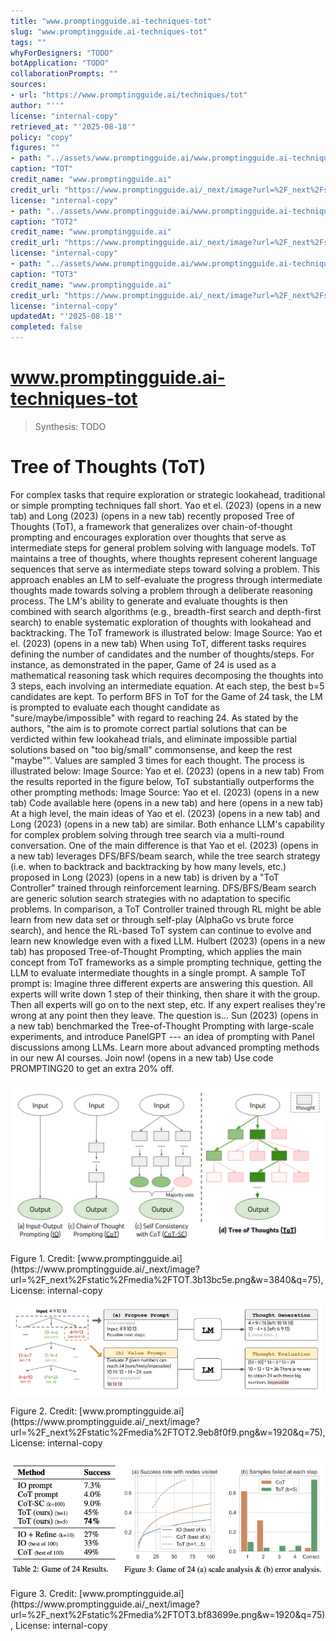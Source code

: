 ```yaml
---
title: "www.promptingguide.ai-techniques-tot"
slug: "www.promptingguide.ai-techniques-tot"
tags: ""
whyForDesigners: "TODO"
botApplication: "TODO"
collaborationPrompts: ""
sources:
- url: "https://www.promptingguide.ai/techniques/tot"
author: "''"
license: "internal-copy"
retrieved_at: "'2025-08-18'"
policy: "copy"
figures: ""
- path: "../assets/www.promptingguide.ai/www.promptingguide.ai-techniques-tot/c594ade764e8.webp"
caption: "TOT"
credit_name: "www.promptingguide.ai"
credit_url: "https://www.promptingguide.ai/_next/image?url=%2F_next%2Fstatic%2Fmedia%2FTOT.3b13bc5e.png&w=3840&q=75"
license: "internal-copy"
- path: "../assets/www.promptingguide.ai/www.promptingguide.ai-techniques-tot/0d31f67bd0bb.webp"
caption: "TOT2"
credit_name: "www.promptingguide.ai"
credit_url: "https://www.promptingguide.ai/_next/image?url=%2F_next%2Fstatic%2Fmedia%2FTOT2.9eb8f0f9.png&w=1920&q=75"
license: "internal-copy"
- path: "../assets/www.promptingguide.ai/www.promptingguide.ai-techniques-tot/3312d52e7f22.webp"
caption: "TOT3"
credit_name: "www.promptingguide.ai"
credit_url: "https://www.promptingguide.ai/_next/image?url=%2F_next%2Fstatic%2Fmedia%2FTOT3.bf83699e.png&w=1920&q=75"
license: "internal-copy"
updatedAt: "'2025-08-18'"
completed: false
---
```


# www.promptingguide.ai-techniques-tot

> Synthesis: TODO

# Tree of Thoughts (ToT)
For complex tasks that require exploration or strategic lookahead, traditional or simple prompting techniques fall short. Yao et el. (2023) (opens in a new tab) and Long (2023) (opens in a new tab) recently proposed Tree of Thoughts (ToT), a framework that generalizes over chain-of-thought prompting and encourages exploration over thoughts that serve as intermediate steps for general problem solving with language models.
ToT maintains a tree of thoughts, where thoughts represent coherent language sequences that serve as intermediate steps toward solving a problem. This approach enables an LM to self-evaluate the progress through intermediate thoughts made towards solving a problem through a deliberate reasoning process. The LM's ability to generate and evaluate thoughts is then combined with search algorithms (e.g., breadth-first search and depth-first search) to enable systematic exploration of thoughts with lookahead and backtracking.
The ToT framework is illustrated below:
Image Source: Yao et el. (2023) (opens in a new tab)
When using ToT, different tasks requires defining the number of candidates and the number of thoughts/steps. For instance, as demonstrated in the paper, Game of 24 is used as a mathematical reasoning task which requires decomposing the thoughts into 3 steps, each involving an intermediate equation. At each step, the best b=5 candidates are kept.
To perform BFS in ToT for the Game of 24 task, the LM is prompted to evaluate each thought candidate as "sure/maybe/impossible" with regard to reaching 24. As stated by the authors, "the aim is to promote correct partial solutions that can be verdicted within few lookahead trials, and eliminate impossible partial solutions based on "too big/small" commonsense, and keep the rest "maybe"". Values are sampled 3 times for each thought. The process is illustrated below:
Image Source: Yao et el. (2023) (opens in a new tab)
From the results reported in the figure below, ToT substantially outperforms the other prompting methods:
Image Source: Yao et el. (2023) (opens in a new tab)
Code available here (opens in a new tab) and here (opens in a new tab)
At a high level, the main ideas of Yao et el. (2023) (opens in a new tab) and Long (2023) (opens in a new tab) are similar. Both enhance LLM's capability for complex problem solving through tree search via a multi-round conversation. One of the main difference is that Yao et el. (2023) (opens in a new tab) leverages DFS/BFS/beam search, while the tree search strategy (i.e. when to backtrack and backtracking by how many levels, etc.) proposed in Long (2023) (opens in a new tab) is driven by a "ToT Controller" trained through reinforcement learning. DFS/BFS/Beam search are generic solution search strategies with no adaptation to specific problems. In comparison, a ToT Controller trained through RL might be able learn from new data set or through self-play (AlphaGo vs brute force search), and hence the RL-based ToT system can continue to evolve and learn new knowledge even with a fixed LLM.
Hulbert (2023) (opens in a new tab) has proposed Tree-of-Thought Prompting, which applies the main concept from ToT frameworks as a simple prompting technique, getting the LLM to evaluate intermediate thoughts in a single prompt. A sample ToT prompt is:
Imagine three different experts are answering this question.
All experts will write down 1 step of their thinking,
then share it with the group.
Then all experts will go on to the next step, etc.
If any expert realises they're wrong at any point then they leave.
The question is...
Sun (2023) (opens in a new tab) benchmarked the Tree-of-Thought Prompting with large-scale experiments, and introduce PanelGPT --- an idea of prompting with Panel discussions among LLMs.
Learn more about advanced prompting methods in our new AI courses. Join now! (opens in a new tab) Use code PROMPTING20 to get an extra 20% off.

![TOT](../assets/www.promptingguide.ai/www.promptingguide.ai-techniques-tot/c594ade764e8.webp)
<figcaption>Figure 1. Credit: [www.promptingguide.ai](https://www.promptingguide.ai/_next/image?url=%2F_next%2Fstatic%2Fmedia%2FTOT.3b13bc5e.png&w=3840&q=75), License: internal-copy</figcaption>

![TOT2](../assets/www.promptingguide.ai/www.promptingguide.ai-techniques-tot/0d31f67bd0bb.webp)
<figcaption>Figure 2. Credit: [www.promptingguide.ai](https://www.promptingguide.ai/_next/image?url=%2F_next%2Fstatic%2Fmedia%2FTOT2.9eb8f0f9.png&w=1920&q=75), License: internal-copy</figcaption>

![TOT3](../assets/www.promptingguide.ai/www.promptingguide.ai-techniques-tot/3312d52e7f22.webp)
<figcaption>Figure 3. Credit: [www.promptingguide.ai](https://www.promptingguide.ai/_next/image?url=%2F_next%2Fstatic%2Fmedia%2FTOT3.bf83699e.png&w=1920&q=75), License: internal-copy</figcaption>

